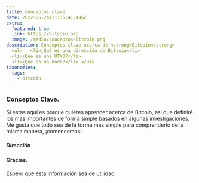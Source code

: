 ```yaml
---
title: Conceptos clave. 
date: 2022-05-24T11:35:41.496Z
extra:
  featured: true
  link: https://bitcoin.org
  image: /media/conceptos-bitcoin.png
description: Conceptos clave acerca de <strong>Bitcoin</strong>
  <ul>   <li>¿Qué es una dirección de Bitcoin</li>
  <li>¿Qué es una UTXO?</li>
  <li>¿Qué es un nodo?</li> </ul>
taxonomies:
  tags:
    - bitcoin
---
```

### Conceptos Clave.

Si estás aquí es porque quieres aprender acerca de Bitcoin, asi que definiré los más importantes de forma simple basados en algunas investigaciones. Me gusta que todo sea de la forma más simple para comprenderlo de la misma manera, ¡comencemos!

##### Dirección

#### Gracias.

Espero que esta información sea de utilidad. 

